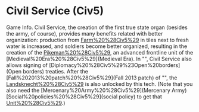 # Civil Service (Civ5)

Game Info.
Civil Service, the creation of the first true state organ (besides the army, of course), provides many benefits related with better organization: production from [Farm%20%28Civ5%29](Farms) in tiles next to fresh water is increased, and soldiers become better organized, resulting in the creation of the [Pikeman%20%28Civ5%29](Pikeman), an advanced frontline unit of the [Medieval%20Era%20%28Civ5%29](Medieval Era).
In "", Civil Service also allows signing of [Diplomacy%20%28Civ5%29%23Open%20borders](Open borders) treaties.
After the [Fall%202013%20patch%20%28Civ5%29](Fall 2013 patch) of "", the [Landsknecht%20%28Civ5%29](Landsknecht) is also unlocked by this tech. (Note that you also need the [Mercenary%20Army%20%28Civ5%29](Mercenary Army) [Social%20policies%20%28Civ5%29](social policy) to get that [Unit%20%28Civ5%29](unit).)